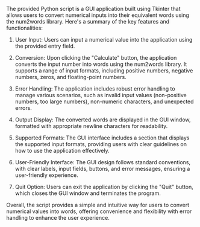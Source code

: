 
The provided Python script is a GUI application built using Tkinter that allows users to convert numerical inputs into their equivalent words using the num2words library. Here's a summary of the key features and functionalities:

1. User Input: Users can input a numerical value into the application using the provided entry field.

2. Conversion: Upon clicking the "Calculate" button, the application converts the input number into words using the num2words library. It supports a range of input formats, including positive numbers, negative numbers, zeros, and floating-point numbers.

3. Error Handling: The application includes robust error handling to manage various scenarios, such as invalid input values (non-positive numbers, too large numbers), non-numeric characters, and unexpected errors.

4. Output Display: The converted words are displayed in the GUI window, formatted with appropriate newline characters for readability.

5. Supported Formats: The GUI interface includes a section that displays the supported input formats, providing users with clear guidelines on how to use the application effectively.

6. User-Friendly Interface: The GUI design follows standard conventions, with clear labels, input fields, buttons, and error messages, ensuring a user-friendly experience.

7. Quit Option: Users can exit the application by clicking the "Quit" button, which closes the GUI window and terminates the program.

Overall, the script provides a simple and intuitive way for users to convert numerical values into words, offering convenience and flexibility with error handling to enhance the user experience.
